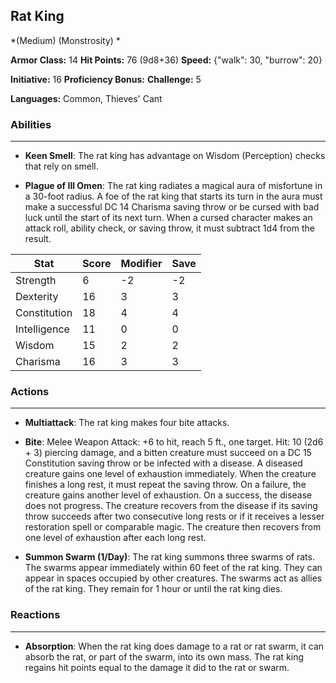 ## Rat King
*(Medium) (Monstrosity) *

**Armor Class:** 14
**Hit Points:** 76 (9d8+36)
**Speed:** {"walk": 30, "burrow": 20}

**Initiative:** 16
**Proficiency Bonus:**
**Challenge:** 5

**Languages:** Common, Thieves' Cant

### Abilities
 --- 
- **Keen Smell**: The rat king has advantage on Wisdom (Perception) checks that rely on smell.

- **Plague of Ill Omen**: The rat king radiates a magical aura of misfortune in a 30-foot radius. A foe of the rat king that starts its turn in the aura must make a successful DC 14 Charisma saving throw or be cursed with bad luck until the start of its next turn. When a cursed character makes an attack roll, ability check, or saving throw, it must subtract 1d4 from the result.



| Stat | Score | Modifier | Save |
| ---- | ---- | ---- | ---- |
| Strength | 6 | -2 | -2 |
| Dexterity | 16 | 3 | 3 |
| Constitution | 18 | 4 | 4 |
| Intelligence | 11 | 0 | 0 |
| Wisdom | 15 | 2 | 2 |
| Charisma | 16 | 3 | 3 |

### Actions
 --- 
- **Multiattack**: The rat king makes four bite attacks.

- **Bite**: Melee Weapon Attack: +6 to hit, reach 5 ft., one target. Hit: 10 (2d6 + 3) piercing damage, and a bitten creature must succeed on a DC 15 Constitution saving throw or be infected with a disease. A diseased creature gains one level of exhaustion immediately. When the creature finishes a long rest, it must repeat the saving throw. On a failure, the creature gains another level of exhaustion. On a success, the disease does not progress. The creature recovers from the disease if its saving throw succeeds after two consecutive long rests or if it receives a lesser restoration spell or comparable magic. The creature then recovers from one level of exhaustion after each long rest.

- **Summon Swarm (1/Day)**: The rat king summons three swarms of rats. The swarms appear immediately within 60 feet of the rat king. They can appear in spaces occupied by other creatures. The swarms act as allies of the rat king. They remain for 1 hour or until the rat king dies.

### Reactions
 --- 
- **Absorption**: When the rat king does damage to a rat or rat swarm, it can absorb the rat, or part of the swarm, into its own mass. The rat king regains hit points equal to the damage it did to the rat or swarm.

